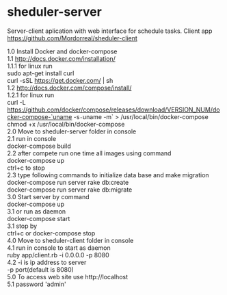 # sheduler-server
Server-client aplication with web interface for schedule tasks. 
Client app https://github.com/Mordorreal/sheduler-client

1.0 Install Docker and docker-compose<br>
  1.1 http://docs.docker.com/installation/<br>
     1.1.1 for linux run <br>
        sudo apt-get install curl<br>
        curl -sSL https://get.docker.com/ | sh<br>
  1.2 http://docs.docker.com/compose/install/<br>
      1.2.1 for linux run<br>
        curl -L https://github.com/docker/compose/releases/download/VERSION_NUM/docker-compose-`uname -s`-`uname -m` > /usr/local/bin/docker-compose<br>
        chmod +x /usr/local/bin/docker-compose<br>
 2.0 Move to sheduler-server folder in console<br>
  2.1 run in console<br>
    docker-compose build<br>
  2.2 after compete run one time all images using command<br>
    docker-compose up<br>
    ctrl+c to stop<br>
  2.3 type following commands to initialize data base and make migration<br>
    docker-compose run server rake db:create<br>
    docker-compose run server rake db:migrate<br>
  3.0 Start server by command<br>
    docker-compose up<br>
    3.1 or run as daemon<br>
      docker-compose start<br>
    3.1 stop by<br>
      ctrl+c or docker-compose stop<br>
  4.0 Move to sheduler-client folder in console<br>
    4.1 run in console to start as daemon<br>
      ruby app/client.rb -i 0.0.0.0 -p 8080<br>
      4.2 -i is ip address to server<br>
          -p port(default is 8080)<br>
  5.0 To access web site use http://localhost <br>
    5.1 password 'admin'<br>
